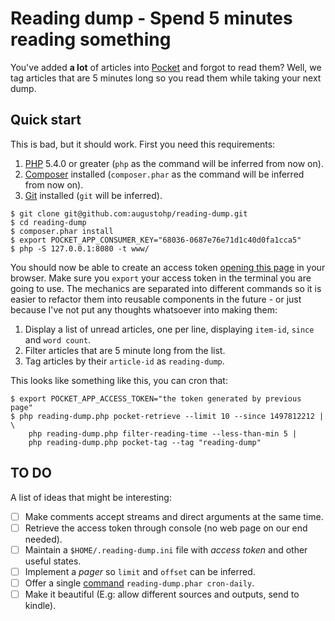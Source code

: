 # Reading dump - Spend 5 minutes reading something

You've added **a lot** of articles into [Pocket][] and forgot to read
them? Well, we tag articles that are 5 minutes long so you read
them while taking your next dump.

## Quick start

This is bad, but it should work. First you need this requirements:

1. [PHP][] 5.4.0 or greater (`php` as the command will be inferred from now on).
1. [Composer][] installed (`composer.phar` as the command will be inferred from now on).
1. [Git][] installed (`git` will be inferred).

```
$ git clone git@github.com:augustohp/reading-dump.git
$ cd reading-dump
$ composer.phar install
$ export POCKET_APP_CONSUMER_KEY="68036-0687e76e71d1c40d0fa1cca5"
$ php -S 127.0.0.1:8080 -t www/
```

You should now be able to create an access token [opening this page][1]
in your browser. Make sure you `export` your access token in the
terminal you are going to use. The mechanics are separated into
different commands so it is easier to refactor them into reusable
components in the future - or just because I've not put any thoughts
whatsoever into making them:

1. Display a list of unread articles, one per line, displaying `item-id`, `since` and `word count`.
1. Filter articles that are 5 minute long from the list.
1. Tag articles by their `article-id` as `reading-dump`.

This looks like something like this, you can cron that:

```
$ export POCKET_APP_ACCESS_TOKEN="the token generated by previous page"
$ php reading-dump.php pocket-retrieve --limit 10 --since 1497812212 | \
    php reading-dump.php filter-reading-time --less-than-min 5 |
    php reading-dump.php pocket-tag --tag "reading-dump"
```

## TO DO

A list of ideas that might be interesting:

* [ ] Make comments accept streams and direct arguments at the same time.
* [ ] Retrieve the access token through console (no web page on our end needed).
* [ ] Maintain a `$HOME/.reading-dump.ini` file with *access token* and other useful states.
* [ ] Implement a *pager* so `limit` and `offset` can be inferred.
* [ ] Offer a single [command][2] `reading-dump.phar cron-daily`.
* [ ] Make it beautiful (E.g: allow different sources and outputs, send to kindle).

[1]: http://127.0.0.1:8080
[2]: https://github.com/box-project/box2 "Phar creation utility"
[Pocket]: https://getpocket.com
[Composer]: https://getcomposer.org
[PHP]: https://php.net
[Git]: https://git-scm.com
